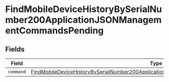 # FindMobileDeviceHistoryBySerialNumber200ApplicationJSONManagementCommandsPending


## Fields

| Field                                                                                                                                                                                                         | Type                                                                                                                                                                                                          | Required                                                                                                                                                                                                      | Description                                                                                                                                                                                                   |
| ------------------------------------------------------------------------------------------------------------------------------------------------------------------------------------------------------------- | ------------------------------------------------------------------------------------------------------------------------------------------------------------------------------------------------------------- | ------------------------------------------------------------------------------------------------------------------------------------------------------------------------------------------------------------- | ------------------------------------------------------------------------------------------------------------------------------------------------------------------------------------------------------------- |
| `command`                                                                                                                                                                                                     | [FindMobileDeviceHistoryBySerialNumber200ApplicationJSONManagementCommandsPendingCommand](../../models/operations/findmobiledevicehistorybyserialnumber200applicationjsonmanagementcommandspendingcommand.md) | :heavy_minus_sign:                                                                                                                                                                                            | N/A                                                                                                                                                                                                           |